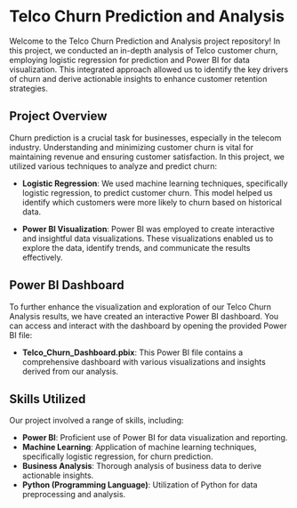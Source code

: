 # Telco Churn Prediction and Analysis

Welcome to the Telco Churn Prediction and Analysis project repository! In this project, we conducted an in-depth analysis of Telco customer churn, employing logistic regression for prediction and Power BI for data visualization. This integrated approach allowed us to identify the key drivers of churn and derive actionable insights to enhance customer retention strategies.

## Project Overview

Churn prediction is a crucial task for businesses, especially in the telecom industry. Understanding and minimizing customer churn is vital for maintaining revenue and ensuring customer satisfaction. In this project, we utilized various techniques to analyze and predict churn:

- **Logistic Regression**: We used machine learning techniques, specifically logistic regression, to predict customer churn. This model helped us identify which customers were more likely to churn based on historical data.

- **Power BI Visualization**: Power BI was employed to create interactive and insightful data visualizations. These visualizations enabled us to explore the data, identify trends, and communicate the results effectively.

## Power BI Dashboard

To further enhance the visualization and exploration of our Telco Churn Analysis results, we have created an interactive Power BI dashboard. You can access and interact with the dashboard by opening the provided Power BI file:

- **Telco_Churn_Dashboard.pbix**: This Power BI file contains a comprehensive dashboard with various visualizations and insights derived from our analysis.

## Skills Utilized

Our project involved a range of skills, including:

- **Power BI**: Proficient use of Power BI for data visualization and reporting.
- **Machine Learning**: Application of machine learning techniques, specifically logistic regression, for churn prediction.
- **Business Analysis**: Thorough analysis of business data to derive actionable insights.
- **Python (Programming Language)**: Utilization of Python for data preprocessing and analysis.


